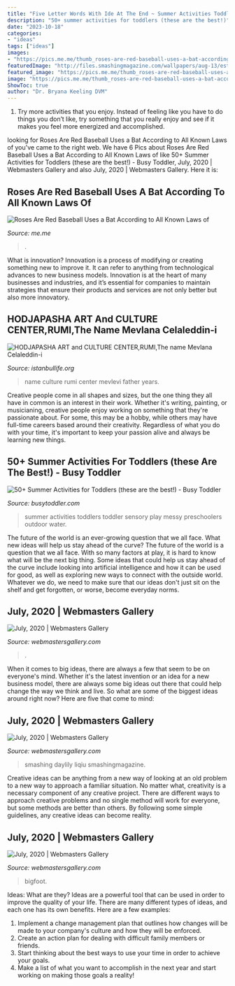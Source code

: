 ```yaml
---
title: "Five Letter Words With Ide At The End ~ Summer Activities Toddlers Toddler Sensory Play Messy Preschoolers Outdoor Water"
description: "50+ summer activities for toddlers (these are the best!)"
date: "2023-10-18"
categories:
- "ideas"
tags: ["ideas"]
images:
- "https://pics.me.me/thumb_roses-are-red-baseball-uses-a-bat-according-to-all-63456518.png"
featuredImage: "http://files.smashingmagazine.com/wallpapers/aug-13/estonian-summer-sun/nocal/aug-13-estonian-summer-sun-nocal-1280x800.png"
featured_image: "https://pics.me.me/thumb_roses-are-red-baseball-uses-a-bat-according-to-all-63456518.png"
image: "https://pics.me.me/thumb_roses-are-red-baseball-uses-a-bat-according-to-all-63456518.png"
ShowToc: true
author: "Dr. Bryana Keeling DVM"
---
```



1. Try more activities that you enjoy. Instead of feeling like you have to do things you don’t like, try something that you really enjoy and see if it makes you feel more energized and accomplished. 

	

		
looking for Roses Are Red Baseball Uses a Bat According to All Known Laws of you've came to the right web. We have 6 Pics about Roses Are Red Baseball Uses a Bat According to All Known Laws of like 50+ Summer Activities for Toddlers (these are the best!) - Busy Toddler, July, 2020 | Webmasters Gallery and also July, 2020 | Webmasters Gallery. Here it is:
		
    
## Roses Are Red Baseball Uses A Bat According To All Known Laws Of

<img loading=lazy src="https://pics.me.me/thumb_roses-are-red-baseball-uses-a-bat-according-to-all-63456518.png" onerror="this.onerror=null;this.src='https://tse2.mm.bing.net/th?id=OIP.LvokjBqbfCYlerI-d8xtbwAAAA&amp;pid=15.1';" alt="Roses Are Red Baseball Uses a Bat According to All Known Laws of">

_Source: me.me_

>. 

	

What is innovation?
Innovation is a process of modifying or creating something new to improve it. It can refer to anything from technological advances to new business models. Innovation is at the heart of many businesses and industries, and it’s essential for companies to maintain strategies that ensure their products and services are not only better but also more innovatory.

    
## HODJAPASHA ART And CULTURE CENTER,RUMI,The Name Mevlana Celaleddin-i

<img loading=lazy src="http://www.istanbullife.org/hodjapasha-culture-center/hodjapasha-dervish-show5-small.jpg" onerror="this.onerror=null;this.src='https://tse1.mm.bing.net/th?id=OIP.cCmWC8-Sw_OqaBG1V3oXNwAAAA&amp;pid=15.1';" alt="HODJAPASHA ART and CULTURE CENTER,RUMI,The name Mevlana Celaleddin-i">

_Source: istanbullife.org_

>name culture rumi center mevlevi father years. 

	

Creative people come in all shapes and sizes, but the one thing they all have in common is an interest in their work. Whether it's writing, painting, or musicianing, creative people enjoy working on something that they're passionate about. For some, this may be a hobby, while others may have full-time careers based around their creativity. Regardless of what you do with your time, it's important to keep your passion alive and always be learning new things.

    
## 50+ Summer Activities For Toddlers (these Are The Best!) - Busy Toddler

<img loading=lazy src="https://busytoddler.com/wp-content/uploads/2016/05/PIN-1.jpg" onerror="this.onerror=null;this.src='https://tse1.mm.bing.net/th?id=OIP.rpKyiJxHAIb7CHCBtrvoagHaO0&amp;pid=15.1';" alt="50+ Summer Activities for Toddlers (these are the best!) - Busy Toddler">

_Source: busytoddler.com_

>summer activities toddlers toddler sensory play messy preschoolers outdoor water. 

	

The future of the world is an ever-growing question that we all face. What new ideas will help us stay ahead of the curve?
The future of the world is a question that we all face. With so many factors at play, it is hard to know what will be the next big thing. Some ideas that could help us stay ahead of the curve include looking into artificial intelligence and how it can be used for good, as well as exploring new ways to connect with the outside world. Whatever we do, we need to make sure that our ideas don't just sit on the shelf and get forgotten, or worse, become everyday norms.

    
## July, 2020 | Webmasters Gallery

<img loading=lazy src="http://files.smashingmagazine.com/wallpapers/aug-13/estonian-summer-sun/nocal/aug-13-estonian-summer-sun-nocal-1280x800.png" onerror="this.onerror=null;this.src='https://tse4.mm.bing.net/th?id=OIP.85nS9VB4QSP3eXLsU5fUIQHaEo&amp;pid=15.1';" alt="July, 2020 | Webmasters Gallery">

_Source: webmastersgallery.com_

>. 

	

When it comes to big ideas, there are always a few that seem to be on everyone's mind. Whether it's the latest invention or an idea for a new business model, there are always some big ideas out there that could help change the way we think and live. So what are some of the biggest ideas around right now? Here are five that come to mind: 

    
## July, 2020 | Webmasters Gallery

<img loading=lazy src="http://files.smashingmagazine.com/wallpapers/aug-17/hello-again/nocal/aug-17-hello-again-nocal-1920x1080.png" onerror="this.onerror=null;this.src='https://tse3.mm.bing.net/th?id=OIP.m-_WpMe_xqSa6f56re6VxQHaEK&amp;pid=15.1';" alt="July, 2020 | Webmasters Gallery">

_Source: webmastersgallery.com_

>smashing daylily liqiu smashingmagazine. 

	

Creative ideas can be anything from a new way of looking at an old problem to a new way to approach a familiar situation. No matter what, creativity is a necessary component of any creative project. There are different ways to approach creative problems and no single method will work for everyone, but some methods are better than others. By following some simple guidelines, any creative ideas can become reality.

    
## July, 2020 | Webmasters Gallery

<img loading=lazy src="http://files.smashingmagazine.com/wallpapers/august-19/smoky-mountain-bigfoot-conference/nocal/aug-19-smoky-mountain-bigfoot-conference-nocal-1440x900.jpg" onerror="this.onerror=null;this.src='https://tse4.mm.bing.net/th?id=OIP.8l5jfKjanEtKA6cbkKM1XQHaEo&amp;pid=15.1';" alt="July, 2020 | Webmasters Gallery">

_Source: webmastersgallery.com_

>bigfoot. 

	

Ideas: What are they?
Ideas are a powerful tool that can be used in order to improve the quality of your life. There are many different types of ideas, and each one has its own benefits. Here are a few examples: 
1. Implement a change management plan that outlines how changes will be made to your company's culture and how they will be enforced. 
2. Create an action plan for dealing with difficult family members or friends. 
3. Start thinking about the best ways to use your time in order to achieve your goals. 
4. Make a list of what you want to accomplish in the next year and start working on making those goals a reality!

